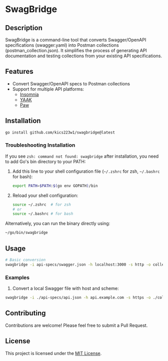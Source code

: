 # SwagBridge

## Description

SwagBridge is a command-line tool that converts Swagger/OpenAPI specifications (swagger.yaml) into Postman collections (postman_collection.json). It simplifies the process of generating API documentation and testing collections from your existing API specifications.

## Features

- Convert Swagger/OpenAPI specs to Postman collections
- Support for multiple API platforms:
  - [Insomnia](https://insomnia.rest/download)
  - [YAAK](https://yaak.app/)
  - [Paw](https://paw.cloud/)

## Installation

```bash
go install github.com/kics223w1/swagbridge@latest
```

### Troubleshooting Installation

If you see `zsh: command not found: swagbridge` after installation, you need to add Go's bin directory to your PATH:

1. Add this line to your shell configuration file (`~/.zshrc` for zsh, `~/.bashrc` for bash):

   ```bash
   export PATH=$PATH:$(go env GOPATH)/bin
   ```

2. Reload your shell configuration:
   ```bash
   source ~/.zshrc  # for zsh
   # or
   source ~/.bashrc # for bash
   ```

Alternatively, you can run the binary directly using:

```bash
~/go/bin/swagbridge
```

## Usage

```bash
# Basic conversion
swagbridge -i api-specs/swagger.json -h localhost:3000 -s http -o collections/api_collection.json
```

### Examples

1. Convert a local Swagger file with host and scheme:

```bash
swagbridge -i ./api-specs/api.json -h api.example.com -s https -o ./collections/my_api.json
```

## Contributing

Contributions are welcome! Please feel free to submit a Pull Request.

## License

This project is licensed under the [MIT License](LICENSE).

